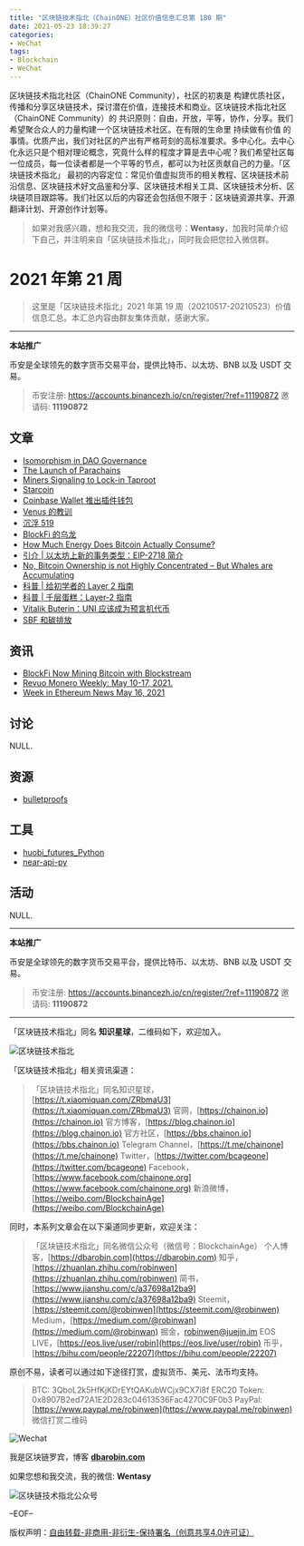 ```yaml
---
title: "区块链技术指北（ChainONE）社区价值信息汇总第 180 期"
date: 2021-05-23 18:39:27
categories:
- WeChat
tags:
- Blockchain
- WeChat
---
```

区块链技术指北社区（ChainONE Community），社区的初衷是 构建优质社区，传播和分享区块链技术，探讨潜在价值，连接技术和商业。区块链技术指北社区（ChainONE Community）的 共识原则：自由，开放，平等，协作，分享。我们希望聚合众人的力量构建一个区块链技术社区。在有限的生命里 持续做有价值 的事情。优质产出，我们对社区的产出有严格苛刻的高标准要求。多中心化。去中心化永远只是个相对理论概念，究竟什么样的程度才算是去中心呢？我们希望社区每一位成员，每一位读者都是一个平等的节点，都可以为社区贡献自己的力量。「区块链技术指北」 最初的内容定位：常见价值虚拟货币的相关教程、区块链技术前沿信息、区块链技术好文品鉴和分享、区块链技术相关工具、区块链技术分析、区块链项目跟踪等。我们社区以后的内容还会包括但不限于：区块链资源共享、开源翻译计划、开源创作计划等。
<!-- more -->

> 如果对我感兴趣，想和我交流，我的微信号：**Wentasy**，加我时简单介绍下自己，并注明来自「区块链技术指北」，同时我会把您拉入微信群。

# 2021 年第 21 周

> 这里是「区块链技术指北」2021 年第 19 周（20210517-20210523）价值信息汇总。本汇总内容由群友集体贡献，感谢大家。

***

**本站推广**

币安是全球领先的数字货币交易平台，提供比特币、以太坊、BNB 以及 USDT 交易。

> 币安注册: https://accounts.binancezh.io/cn/register/?ref=11190872
> 邀请码: **11190872**

## 文章

* [Isomorphism in DAO Governance](https://bbs.chainon.io/d/7629)
* [The Launch of Parachains](https://bbs.chainon.io/d/7630)
* [Miners Signaling to Lock-in Taproot](https://bbs.chainon.io/d/7631)
* [Starcoin](https://bbs.chainon.io/d/7634)
* [Coinbase Wallet 推出插件钱包](https://bbs.chainon.io/d/7635)
* [Venus 的教训](https://bbs.chainon.io/d/7636)
* [沉浮 519](https://bbs.chainon.io/d/7637)
* [BlockFi 的乌龙](https://bbs.chainon.io/d/7638)
* [How Much Energy Does Bitcoin Actually Consume?](https://bbs.chainon.io/d/7642)
* [引介 | 以太坊上新的事务类型：EIP-2718 简介](https://bbs.chainon.io/d/7643)
* [No, Bitcoin Ownership is not Highly Concentrated – But Whales are Accumulating](https://bbs.chainon.io/d/7644)
* [科普 | 给初学者的 Layer 2 指南](https://bbs.chainon.io/d/7645)
* [科普 | 千层蛋糕：Layer-2 指南](https://bbs.chainon.io/d/7646)
* [Vitalik Buterin：UNI 应该成为预言机代币](https://bbs.chainon.io/d/7647)
* [SBF 和碳排放](https://bbs.chainon.io/d/7648)

## 资讯

* [BlockFi Now Mining Bitcoin with Blockstream](https://bbs.chainon.io/d/7628)
* [Revuo Monero Weekly: May 10-17, 2021.](https://bbs.chainon.io/d/7632)
* [Week in Ethereum News May 16, 2021](https://bbs.chainon.io/d/7633)

## 讨论

NULL.

## 资源

* [bulletproofs](https://bbs.chainon.io/d/7641)

## 工具

* [huobi_futures_Python](https://bbs.chainon.io/d/7639)
* [near-api-py](https://bbs.chainon.io/d/7640)

## 活动

NULL.

***

**本站推广**

币安是全球领先的数字货币交易平台，提供比特币、以太坊、BNB 以及 USDT 交易。

> 币安注册: https://accounts.binancezh.io/cn/register/?ref=11190872
> 邀请码: **11190872**

***

「区块链技术指北」同名 **知识星球**，二维码如下，欢迎加入。

![区块链技术指北](https://cdn.dbarobin.com/3YzonTR.png)

「区块链技术指北」相关资讯渠道：

> 「区块链技术指北」同名知识星球，[https://t.xiaomiquan.com/ZRbmaU3](https://t.xiaomiquan.com/ZRbmaU3)
> 官网，[https://chainon.io](https://chainon.io)
> 官方博客，[https://blog.chainon.io](https://blog.chainon.io)
> 官方社区，[https://bbs.chainon.io](https://bbs.chainon.io)
> Telegram Channel，[https://t.me/chainone](https://t.me/chainone)
> Twitter，[https://twitter.com/bcageone](https://twitter.com/bcageone)
> Facebook，[https://www.facebook.com/chainone.org](https://www.facebook.com/chainone.org)
> 新浪微博，[https://weibo.com/BlockchainAge](https://weibo.com/BlockchainAge)

同时，本系列文章会在以下渠道同步更新，欢迎关注：

> 「区块链技术指北」同名微信公众号（微信号：BlockchainAge）
> 个人博客，[https://dbarobin.com](https://dbarobin.com)
> 知乎，[https://zhuanlan.zhihu.com/robinwen](https://zhuanlan.zhihu.com/robinwen)
> 简书，[https://www.jianshu.com/c/a37698a12ba9](https://www.jianshu.com/c/a37698a12ba9)
> Steemit，[https://steemit.com/@robinwen](https://steemit.com/@robinwen)
> Medium，[https://medium.com/@robinwan](https://medium.com/@robinwan)
> 掘金，[robinwen@juejin.im](https://juejin.im/user/5673ccae60b2260ee435f89a/posts)
> EOS LIVE，[https://eos.live/user/robin](https://eos.live/user/robin)
> 币乎，[https://bihu.com/people/22207](https://bihu.com/people/22207)

原创不易，读者可以通过如下途径打赏，虚拟货币、美元、法币均支持。

> BTC: 3QboL2k5HfKjKDrEYtQAKubWCjx9CX7i8f
> ERC20 Token: 0x8907B2ed72A1E2D283c04613536Fac4270C9F0b3
> PayPal: [https://www.paypal.me/robinwen](https://www.paypal.me/robinwen)
> 微信打赏二维码

![Wechat](https://cdn.dbarobin.com/SzoNl5b.jpg)

我是区块链罗宾，博客 **[dbarobin.com](https://dbarobin.com/)**

如果您想和我交流，我的微信: **Wentasy**

![区块链技术指北公众号](https://cdn.dbarobin.com/w0wignb.png)

–EOF–

版权声明：[自由转载-非商用-非衍生-保持署名（创意共享4.0许可证）](http://creativecommons.org/licenses/by-nc-nd/4.0/deed.zh)